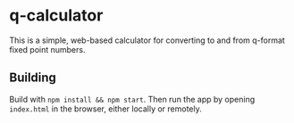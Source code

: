 # q-calculator

This is a simple, web-based calculator for converting to and from q-format fixed point numbers. 

## Building

Build with `npm install && npm start`. Then run the app by opening `index.html` in the browser, either locally or remotely.